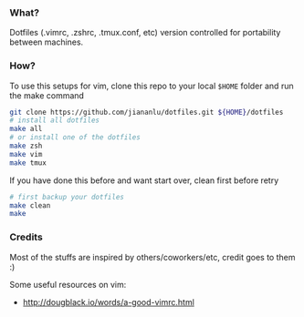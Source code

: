 ### What?

Dotfiles (.vimrc, .zshrc, .tmux.conf, etc) version controlled for portability between machines.

### How?

To use this setups for vim, clone this repo to your local `$HOME` folder and run the make command

```bash
git clone https://github.com/jiananlu/dotfiles.git ${HOME}/dotfiles
# install all dotfiles
make all
# or install one of the dotfiles
make zsh
make vim
make tmux
```

If you have done this before and want start over, clean first before retry

```bash
# first backup your dotfiles
make clean
make
```

### Credits

Most of the stuffs are inspired by others/coworkers/etc, credit goes to them :)

Some useful resources on vim:

* http://dougblack.io/words/a-good-vimrc.html
